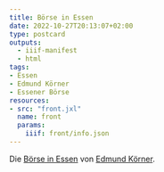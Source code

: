 ```yaml
---
title: Börse in Essen
date: 2022-10-27T20:13:07+02:00
type: postcard
outputs:
  - iiif-manifest
  - html
tags:
- Essen
- Edmund Körner
- Essener Börse
resources:
- src: "front.jxl"
  name: front
  params:
    iiif: front/info.json
---
```


Die [Börse in Essen](/tags/Essener-Börse) von [Edmund Körner](/tags/Edmund-Körner).
